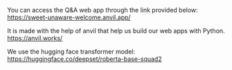 
You can access the Q&A web app through the link provided below:
https://sweet-unaware-welcome.anvil.app/

It is made with the help of anvil that help us build our web apps with Python. 
https://anvil.works/

We use the hugging face transformer model:
https://huggingface.co/deepset/roberta-base-squad2
